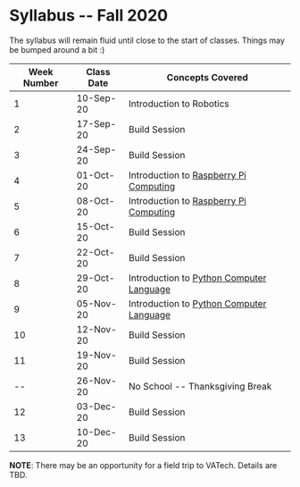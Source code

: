 # Syllabus -- Fall 2020

The syllabus will remain fluid until close to the start of classes. Things may be bumped around a bit :)

| Week Number | Class Date | Concepts Covered |
| --- | --- | --- |
1 |10-Sep-20|Introduction to Robotics |
2 |17-Sep-20|Build Session|
3 |24-Sep-20|Build Session|
4|01-Oct-20|Introduction to [Raspberry Pi Computing](https://www.raspberrypi.org)|
5|08-Oct-20|Introduction to [Raspberry Pi Computing](https://www.raspberrypi.org)|
6|15-Oct-20|Build Session|
7|22-Oct-20|Build Session|
8|29-Oct-20|Introduction to [Python Computer Language](https://www.python.org)|
9|05-Nov-20|Introduction to [Python Computer Language](https://www.python.org)|
10|12-Nov-20|Build Session|
11|19-Nov-20|Build Session|
--|26-Nov-20|No School -- Thanksgiving Break|
12|03-Dec-20|Build Session|
13|10-Dec-20|Build Session|

**NOTE**: There may be an opportunity for a field trip to VATech. Details are TBD.
